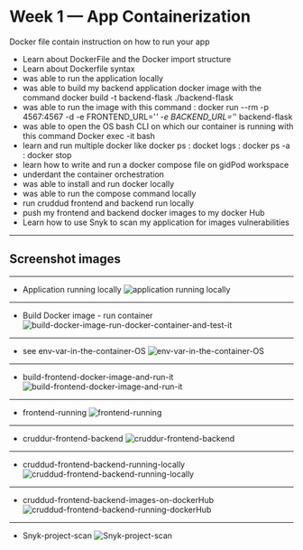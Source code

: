 # Week 1 — App Containerization

Docker file contain  instruction on how to run your app 
- Learn about DockerFile and the Docker import structure
- Learn about Dockerfile syntax
- was able to run the application locally 
- was able to build my backend application docker image with the command docker build -t  backend-flask ./backend-flask 
- was able to run the image with this command  : docker  run --rm -p 4567:4567 -d  -e FRONTEND_URL='*'  -e BACKEND_URL='*' backend-flask
- was able to open the OS bash CLI on which our container is running with this command Docker exec -it <dockerImageID> bash
- learn and run multiple docker like docker ps : docket logs : docker ps -a : docker stop 
- learn how to write and run a docker compose file on gidPod workspace
- underdant the container orchestration
- was able to install and run docker locally
- was able to run the compose command locally 
- run cruddud frontend and backend run locally
- push my frontend and backend docker images to my docker Hub
 - Learn how to use Snyk to scan my application for images vulnerabilities
 

---
##  Screenshot images
---

- Application running locally
![application running locally](assets/app-running-locally.png)

---

- Build Docker image - run container
![build-docker-image-run-docker-container-and-test-it](assets/build-docker-image-run-docker-container-and-test-it.png)

---

- see env-var-in-the-container-OS
![env-var-in-the-container-OS](assets/env-var-in-the-container-OS.png)

---

- build-frontend-docker-image-and-run-it
![build-frontend-docker-image-and-run-it](assets/build-frontend-docker-image-and-run-it.png)

---

- frontend-running
![frontend-running](assets/frontend-running.png)

---

- cruddur-frontend-backend
![cruddur-frontend-backend](assets/cruddur-frontend-backend.png)

 ---

- cruddud-frontend-backend-running-locally
![cruddud-frontend-backend-running-locally](assets/cruddud-frontend-backend-running-locally.png)
 
---

- cruddud-frontend-backend-images-on-dockerHub
![cruddud-frontend-backend-running-dockerHub](assets/dockerHub.png)
  
---

- Snyk-project-scan
![Snyk-project-scan](assets/Snyk-project-scan.png)


